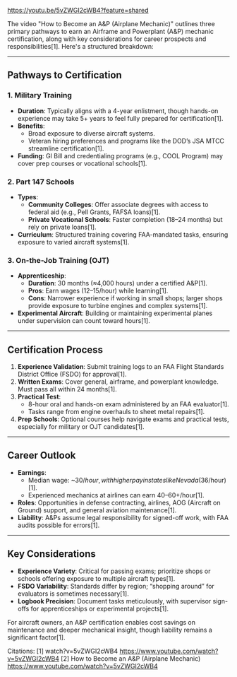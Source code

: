 https://youtu.be/5vZWGI2cWB4?feature=shared

The video "How to Become an A&P (Airplane Mechanic)" outlines three primary pathways to earn an Airframe and Powerplant (A&P) mechanic certification, along with key considerations for career prospects and responsibilities[1]. Here's a structured breakdown:

---

## Pathways to Certification
### 1. **Military Training**
   - **Duration**: Typically aligns with a 4-year enlistment, though hands-on experience may take 5+ years to feel fully prepared for certification[1].
   - **Benefits**: 
     - Broad exposure to diverse aircraft systems.
     - Veteran hiring preferences and programs like the DOD’s JSA MTCC streamline certification[1].
   - **Funding**: GI Bill and credentialing programs (e.g., COOL Program) may cover prep courses or vocational schools[1].

### 2. **Part 147 Schools**
   - **Types**: 
     - **Community Colleges**: Offer associate degrees with access to federal aid (e.g., Pell Grants, FAFSA loans)[1].
     - **Private Vocational Schools**: Faster completion (18–24 months) but rely on private loans[1].
   - **Curriculum**: Structured training covering FAA-mandated tasks, ensuring exposure to varied aircraft systems[1].

### 3. **On-the-Job Training (OJT)**
   - **Apprenticeship**: 
     - **Duration**: 30 months (≈4,000 hours) under a certified A&P[1].
     - **Pros**: Earn wages ($12–$15/hour) while learning[1].
     - **Cons**: Narrower experience if working in small shops; larger shops provide exposure to turbine engines and complex systems[1].
   - **Experimental Aircraft**: Building or maintaining experimental planes under supervision can count toward hours[1].

---

## Certification Process
1. **Experience Validation**: Submit training logs to an FAA Flight Standards District Office (FSDO) for approval[1].
2. **Written Exams**: Cover general, airframe, and powerplant knowledge. Must pass all within 24 months[1].
3. **Practical Test**: 
   - 8-hour oral and hands-on exam administered by an FAA evaluator[1].
   - Tasks range from engine overhauls to sheet metal repairs[1].
4. **Prep Schools**: Optional courses help navigate exams and practical tests, especially for military or OJT candidates[1].

---

## Career Outlook
- **Earnings**: 
  - Median wage: ~$30/hour, with higher pay in states like Nevada ($36/hour)[1].
  - Experienced mechanics at airlines can earn $40–$60+/hour[1].
- **Roles**: Opportunities in defense contracting, airlines, AOG (Aircraft on Ground) support, and general aviation maintenance[1].
- **Liability**: A&Ps assume legal responsibility for signed-off work, with FAA audits possible for errors[1].

---

## Key Considerations
- **Experience Variety**: Critical for passing exams; prioritize shops or schools offering exposure to multiple aircraft types[1].
- **FSDO Variability**: Standards differ by region; “shopping around” for evaluators is sometimes necessary[1].
- **Logbook Precision**: Document tasks meticulously, with supervisor sign-offs for apprenticeships or experimental projects[1].

For aircraft owners, an A&P certification enables cost savings on maintenance and deeper mechanical insight, though liability remains a significant factor[1].

Citations:
[1] watch?v=5vZWGI2cWB4 https://www.youtube.com/watch?v=5vZWGI2cWB4
[2] How to Become an A&P (Airplane Mechanic) https://www.youtube.com/watch?v=5vZWGI2cWB4
